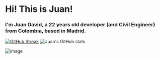 # Hi! This is Juan!
### I'm Juan David, a 22 years old developer (and Civil Engineer) from Colombia, based in Madrid.
[![GitHub Streak](https://streak-stats.demolab.com/?user=JuanGuerrero09)](https://git.io/streak-stats)
![Juan's GitHub stats](https://github-readme-stats.vercel.app/api?username=JuanGuerrero09&show_icons=true&theme=radical)

![image](https://user-images.githubusercontent.com/77643820/223018882-02b69b7c-a406-43b3-b377-52246f64a772.png)



<!---
JuanGuerrero09/JuanGuerrero09 is a ✨ special ✨ repository because its `README.md` (this file) appears on your GitHub profile.
You can click the Preview link to take a look at your changes.
--->
